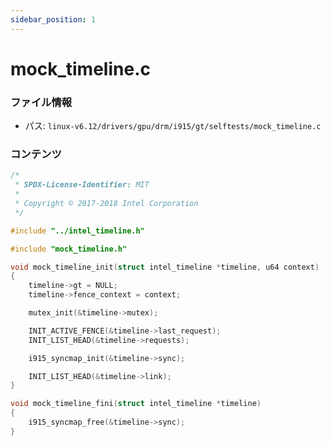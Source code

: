 ```yaml
---
sidebar_position: 1
---
```

# mock_timeline.c

### ファイル情報

- パス: `linux-v6.12/drivers/gpu/drm/i915/gt/selftests/mock_timeline.c`

### コンテンツ

```c
/*
 * SPDX-License-Identifier: MIT
 *
 * Copyright © 2017-2018 Intel Corporation
 */

#include "../intel_timeline.h"

#include "mock_timeline.h"

void mock_timeline_init(struct intel_timeline *timeline, u64 context)
{
	timeline->gt = NULL;
	timeline->fence_context = context;

	mutex_init(&timeline->mutex);

	INIT_ACTIVE_FENCE(&timeline->last_request);
	INIT_LIST_HEAD(&timeline->requests);

	i915_syncmap_init(&timeline->sync);

	INIT_LIST_HEAD(&timeline->link);
}

void mock_timeline_fini(struct intel_timeline *timeline)
{
	i915_syncmap_free(&timeline->sync);
}

```
